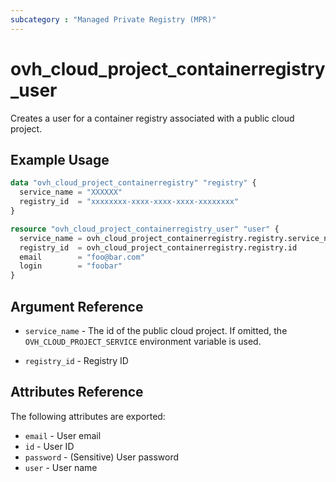 ```yaml
---
subcategory : "Managed Private Registry (MPR)"
---
```


# ovh_cloud_project_containerregistry_user

Creates a user for a container registry associated with a public cloud project.

## Example Usage

```terraform
data "ovh_cloud_project_containerregistry" "registry" {
  service_name = "XXXXXX"
  registry_id  = "xxxxxxxx-xxxx-xxxx-xxxx-xxxxxxxx"
}

resource "ovh_cloud_project_containerregistry_user" "user" {
  service_name = ovh_cloud_project_containerregistry.registry.service_name
  registry_id  = ovh_cloud_project_containerregistry.registry.id
  email        = "foo@bar.com"
  login        = "foobar"
}
```

## Argument Reference

* `service_name` - The id of the public cloud project. If omitted, the `OVH_CLOUD_PROJECT_SERVICE` environment variable is used.

* `registry_id` - Registry ID

## Attributes Reference

The following attributes are exported:

* `email` - User email
* `id` - User ID
* `password` - (Sensitive) User password
* `user` - User name
